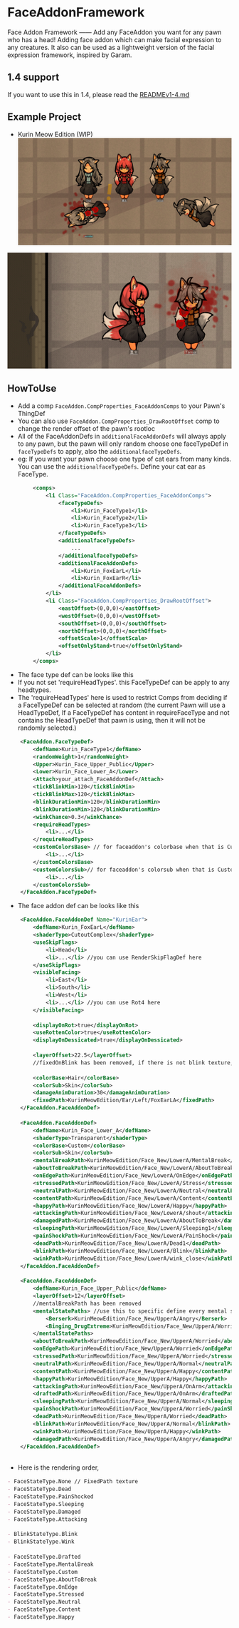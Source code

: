 # FaceAddonFramework
Face Addon Framework —— Add any FaceAddon you want for any pawn who has a head!
Adding face addon which can make facial expression to any creatures. It also can be used as a lightweight version of the facial expression framework, inspired by Garam.

## 1.4 support
If you want to use this in 1.4, please read the [READMEv1-4.md](./1.4/READMEv1-4.md)

## Example Project
- Kurin Meow Edition (WIP)
![Face expression and FaceAddon fox ears](./About/kurinFaceAddon.png "Face expression and FaceAddon fox ears")

![Face animation](./About/face_animation.gif "Face animation")

## HowToUse
- Add a comp `FaceAddon.CompProperties_FaceAddonComps` to your Pawn's ThingDef
- You can also use `FaceAddon.CompProperties_DrawRootOffset` comp to change the render offset of the pawn's rootloc
- All of the FaceAddonDefs in `additionalFaceAddonDefs` will always apply to any pawn, but the pawn will only random choose one faceTypeDef in `faceTypeDefs` to apply, also the `additionalfaceTypeDefs`. 
- eg: If you want your pawn choose one type of cat ears from many kinds. You can use the `additionalfaceTypeDefs`. Define your cat ear as FaceType.
```xml
		<comps>
			<li Class="FaceAddon.CompProperties_FaceAddonComps">
				<faceTypeDefs>
					<li>Kurin_FaceType1</li>
					<li>Kurin_FaceType2</li>
					<li>Kurin_FaceType3</li>
				</faceTypeDefs>
				<additionalfaceTypeDefs>
					...
				</additionalfaceTypeDefs>
				<additionalFaceAddonDefs>
					<li>Kurin_FoxEarL</li>
					<li>Kurin_FoxEarR</li>
				</additionalFaceAddonDefs>
			</li>
			<li Class="FaceAddon.CompProperties_DrawRootOffset">
				<eastOffset>(0,0,0)</eastOffset>
				<westOffset>(0,0,0)</westOffset>
				<southOffset>(0,0,0)</southOffset>
				<northOffset>(0,0,0)</northOffset>
				<offsetScale>1</offsetScale>
				<offsetOnlyStand>true</offsetOnlyStand>
			</li>
		</comps>
```

- The face type def can be looks like this
- If you not set 'requireHeadTypes'. this FaceTypeDef can be apply to any headtypes.
- The 'requireHeadTypes' here is used to restrict Comps from deciding if a FaceTypeDef can be selected at random (the current Pawn will use a HeadTypeDef, If a FaceTypeDef has content in requireFaceType and not contains the HeadTypeDef that pawn is using, then it will not be randomly selected.)
```xml
	<FaceAddon.FaceTypeDef>
		<defName>Kurin_FaceType1</defName>
		<randomWeight>1</randomWeight>
		<Upper>Kurin_Face_Upper_Public</Upper>
		<Lower>Kurin_Face_Lower_A</Lower>
		<Attach>your_attach_FaceAddonDef</Attach>
		<tickBlinkMin>120</tickBlinkMin>
		<tickBlinkMax>120</tickBlinkMax>
		<blinkDurationMin>120</blinkDurationMin>
		<blinkDurationMin>120</blinkDurationMin>
		<winkChance>0.3</winkChance>
		<requireHeadTypes>
			<li>...</li>
		</requireHeadTypes>
		<customColorsBase> // for faceaddon's colorbase when that is Custom
			<li>...</li>
		</customColorsBase>
		<customColorsSub>// for faceaddon's colorsub when that is Custom
			<li>...</li>
		</customColorsSub>
	</FaceAddon.FaceTypeDef>
```

- The face addon def can be looks like this
```xml
	<FaceAddon.FaceAddonDef Name="KurinEar">
		<defName>Kurin_FoxEarL</defName>
		<shaderType>CutoutComplex</shaderType>
		<useSkipFlags>
			<li>Head</li>
			<li>...</li> //you can use RenderSkipFlagDef here
		</useSkipFlags>
		<visibleFacing>
			<li>East</li>
			<li>South</li>
			<li>West</li>
			<li>...</li> //you can use Rot4 here
		</visibleFacing>

		<displayOnRot>true</displayOnRot>
		<useRottenColor>true</useRottenColor>
		<displayOnDessicated>true</displayOnDessicated>

		<layerOffset>22.5</layerOffset>
		//fixedOnBlink has been removed, if there is not blink texture, it won't blink.

		<colorBase>Hair</colorBase>
		<colorSub>Skin</colorSub>
		<damageAnimDuration>30</damageAnimDuration>
		<fixedPath>KurinMeowEdition/Ear/Left/FoxEarLA</fixedPath>
	</FaceAddon.FaceAddonDef>

	<FaceAddon.FaceAddonDef>
		<defName>Kurin_Face_Lower_A</defName>
		<shaderType>Transparent</shaderType>
		<colorBase>Custom</colorBase>
		<colorSub>Skin</colorSub>
		<mentalBreakPath>KurinMeowEdition/Face_New/LowerA/MentalBreak</mentalBreakPath>
		<aboutToBreakPath>KurinMeowEdition/Face_New/LowerA/AboutToBreak</aboutToBreakPath>
		<onEdgePath>KurinMeowEdition/Face_New/LowerA/OnEdge</onEdgePath>
		<stressedPath>KurinMeowEdition/Face_New/LowerA/Stress</stressedPath>
		<neutralPath>KurinMeowEdition/Face_New/LowerA/Neutral</neutralPath>
		<contentPath>KurinMeowEdition/Face_New/LowerA/Content</contentPath>
		<happyPath>KurinMeowEdition/Face_New/LowerA/Happy</happyPath>
		<attackingPath>KurinMeowEdition/Face_New/LowerA/shout</attackingPath>
		<damagedPath>KurinMeowEdition/Face_New/LowerA/AboutToBreak</damagedPath>
		<sleepingPath>KurinMeowEdition/Face_New/LowerA/Sleeping1</sleepingPath>
		<painShockPath>KurinMeowEdition/Face_New/LowerA/PainShock</painShockPath>
		<deadPath>KurinMeowEdition/Face_New/LowerA/Dead1</deadPath>
		<blinkPath>KurinMeowEdition/Face_New/LowerA/Blink</blinkPath>
		<winkPath>KurinMeowEdition/Face_New/LowerA/wink_close</winkPath>
	</FaceAddon.FaceAddonDef>

	<FaceAddon.FaceAddonDef>
		<defName>Kurin_Face_Upper_Public</defName>
		<layerOffset>12</layerOffset>
		//mentalBreakPath has been removed
		<mentalStatePaths> //use this to specific define every mental state texture path
			<Berserk>KurinMeowEdition/Face_New/UpperA/Angry</Berserk>
			<Binging_DrugExtreme>KurinMeowEdition/Face_New/UpperA/Worried</Binging_DrugExtreme>
		</mentalStatePaths>
		<aboutToBreakPath>KurinMeowEdition/Face_New/UpperA/Worried</aboutToBreakPath>
		<onEdgePath>KurinMeowEdition/Face_New/UpperA/Worried</onEdgePath>
		<stressedPath>KurinMeowEdition/Face_New/UpperA/Worried</stressedPath>
		<neutralPath>KurinMeowEdition/Face_New/UpperA/Normal</neutralPath>
		<contentPath>KurinMeowEdition/Face_New/UpperA/Happy</contentPath>
		<happyPath>KurinMeowEdition/Face_New/UpperA/Happy</happyPath>
		<attackingPath>KurinMeowEdition/Face_New/UpperA/OnArm</attackingPath>
		<draftedPath>KurinMeowEdition/Face_New/UpperA/OnArm</draftedPath>
		<sleepingPath>KurinMeowEdition/Face_New/UpperA/Normal</sleepingPath>
		<painShockPath>KurinMeowEdition/Face_New/UpperA/Worried</painShockPath>
		<deadPath>KurinMeowEdition/Face_New/UpperA/Worried</deadPath>
		<blinkPath>KurinMeowEdition/Face_New/UpperA/Normal</blinkPath>
		<winkPath>KurinMeowEdition/Face_New/UpperA/Happy</winkPath>
		<damagedPath>KurinMeowEdition/Face_New/UpperA/Angry</damagedPath>
	</FaceAddon.FaceAddonDef>
	
```

- Here is the rendering order, 

```markdown
- FaceStateType.None // FixedPath texture
- FaceStateType.Dead
- FaceStateType.PainShocked
- FaceStateType.Sleeping
- FaceStateType.Damaged
- FaceStateType.Attacking

- BlinkStateType.Blink
- BlinkStateType.Wink

- FaceStateType.Drafted
- FaceStateType.MentalBreak
- FaceStateType.Custom
- FaceStateType.AboutToBreak
- FaceStateType.OnEdge
- FaceStateType.Stressed
- FaceStateType.Neutral
- FaceStateType.Content
- FaceStateType.Happy
```